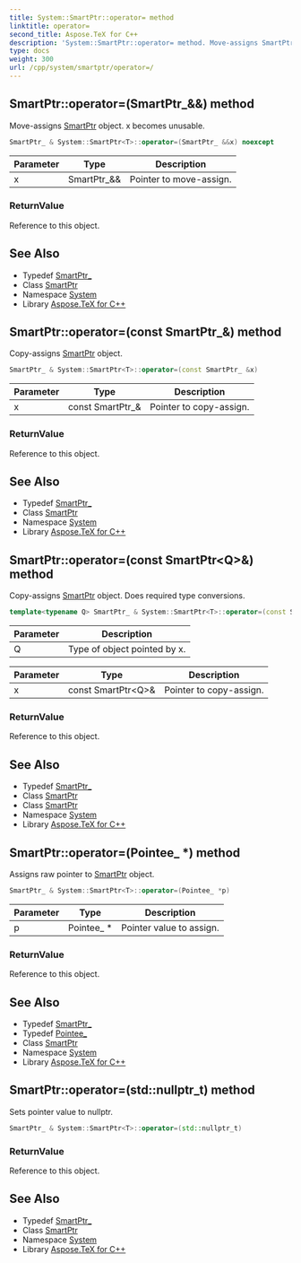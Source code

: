 ```yaml
---
title: System::SmartPtr::operator= method
linktitle: operator=
second_title: Aspose.TeX for C++
description: 'System::SmartPtr::operator= method. Move-assigns SmartPtr object. x becomes unusable in C++.'
type: docs
weight: 300
url: /cpp/system/smartptr/operator=/
---
```

## SmartPtr::operator=(SmartPtr_\&&) method


Move-assigns [SmartPtr](../) object. x becomes unusable.

```cpp
SmartPtr_ & System::SmartPtr<T>::operator=(SmartPtr_ &&x) noexcept
```


| Parameter | Type | Description |
| --- | --- | --- |
| x | SmartPtr_\&& | Pointer to move-assign. |

### ReturnValue

Reference to this object.

## See Also

* Typedef [SmartPtr_](../smartptr_/)
* Class [SmartPtr](../)
* Namespace [System](../../)
* Library [Aspose.TeX for C++](../../../)
## SmartPtr::operator=(const SmartPtr_\&) method


Copy-assigns [SmartPtr](../) object.

```cpp
SmartPtr_ & System::SmartPtr<T>::operator=(const SmartPtr_ &x)
```


| Parameter | Type | Description |
| --- | --- | --- |
| x | const SmartPtr_\& | Pointer to copy-assign. |

### ReturnValue

Reference to this object.

## See Also

* Typedef [SmartPtr_](../smartptr_/)
* Class [SmartPtr](../)
* Namespace [System](../../)
* Library [Aspose.TeX for C++](../../../)
## SmartPtr::operator=(const SmartPtr\<Q\>\&) method


Copy-assigns [SmartPtr](../) object. Does required type conversions.

```cpp
template<typename Q> SmartPtr_ & System::SmartPtr<T>::operator=(const SmartPtr<Q> &x)
```


| Parameter | Description |
| --- | --- |
| Q | Type of object pointed by x. |

| Parameter | Type | Description |
| --- | --- | --- |
| x | const SmartPtr\<Q\>\& | Pointer to copy-assign. |

### ReturnValue

Reference to this object.

## See Also

* Typedef [SmartPtr_](../smartptr_/)
* Class [SmartPtr](../)
* Class [SmartPtr](../)
* Namespace [System](../../)
* Library [Aspose.TeX for C++](../../../)
## SmartPtr::operator=(Pointee_ *) method


Assigns raw pointer to [SmartPtr](../) object.

```cpp
SmartPtr_ & System::SmartPtr<T>::operator=(Pointee_ *p)
```


| Parameter | Type | Description |
| --- | --- | --- |
| p | Pointee_ * | Pointer value to assign. |

### ReturnValue

Reference to this object.

## See Also

* Typedef [SmartPtr_](../smartptr_/)
* Typedef [Pointee_](../pointee_/)
* Class [SmartPtr](../)
* Namespace [System](../../)
* Library [Aspose.TeX for C++](../../../)
## SmartPtr::operator=(std::nullptr_t) method


Sets pointer value to nullptr.

```cpp
SmartPtr_ & System::SmartPtr<T>::operator=(std::nullptr_t)
```


### ReturnValue

Reference to this object.

## See Also

* Typedef [SmartPtr_](../smartptr_/)
* Class [SmartPtr](../)
* Namespace [System](../../)
* Library [Aspose.TeX for C++](../../../)

